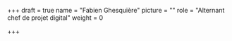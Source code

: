 +++
draft = true
name = "Fabien Ghesquière"
picture = ""
role = "Alternant chef de projet digital"
weight = 0

+++
